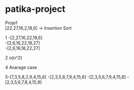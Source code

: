 # patika-project


Proje1<br/>
[22,27,16,2,18,6] -> Insertion Sort


1
-[2,27,16,22,18,6]<br/>
-[2,6,16,22,18,27]<br/>
-[2,6,16,18,22,27]<br/>

2 o(n^2) <br/>

4 Avarage case<br/>

5-[7,3,5,8,2,9,4,15,6]
-[2,3,5,8,7,9,4,15,6]
-[2,3,5,6,7,9,4,15,8]
-[2,3,5,6,7,8,4,15,9]


